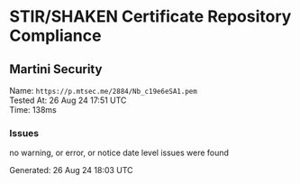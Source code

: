 # STIR/SHAKEN Certificate Repository Compliance

## Martini Security

Name: `https://p.mtsec.me/2884/Nb_c19e6eSA1.pem`\
Tested At: 26 Aug 24 17:51 UTC\
Time: 138ms

### Issues

no warning, or error, or notice date level issues were found

Generated: 26 Aug 24 18:03 UTC